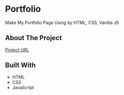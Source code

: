 # Portfolio

Make My Portfolio Page Using by HTML, CSS, Vanilla JS

## About The Project
[Project URL]("https://sjk1990.github.io/portfolio/")
  
## Built With
- HTML
- CSS
- JavaScript


